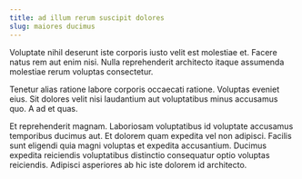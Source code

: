```yaml
---
title: ad illum rerum suscipit dolores
slug: maiores ducimus
---
```


Voluptate nihil deserunt iste corporis iusto velit est molestiae et. Facere natus rem aut enim nisi. Nulla reprehenderit architecto itaque assumenda molestiae rerum voluptas consectetur.

Tenetur alias ratione labore corporis occaecati ratione. Voluptas eveniet eius. Sit dolores velit nisi laudantium aut voluptatibus minus accusamus quo. A ad et quas.

Et reprehenderit magnam. Laboriosam voluptatibus id voluptate accusamus temporibus ducimus aut. Et dolorem quam expedita vel non adipisci. Facilis sunt eligendi quia magni voluptas et expedita accusantium. Ducimus expedita reiciendis voluptatibus distinctio consequatur optio voluptas reiciendis. Adipisci asperiores ab hic iste dolorem id architecto.
